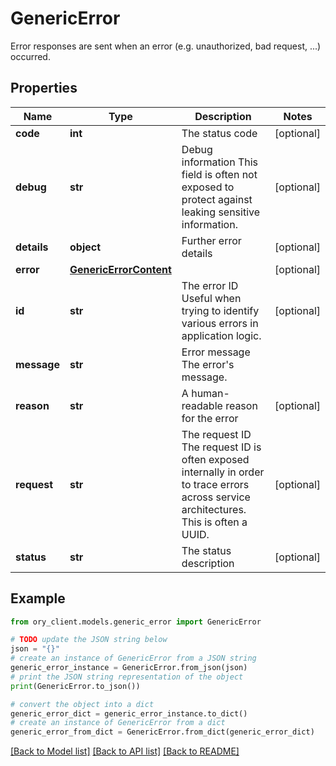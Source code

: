 # GenericError

Error responses are sent when an error (e.g. unauthorized, bad request, ...) occurred.

## Properties

Name | Type | Description | Notes
------------ | ------------- | ------------- | -------------
**code** | **int** | The status code | [optional] 
**debug** | **str** | Debug information  This field is often not exposed to protect against leaking sensitive information. | [optional] 
**details** | **object** | Further error details | [optional] 
**error** | [**GenericErrorContent**](GenericErrorContent.md) |  | [optional] 
**id** | **str** | The error ID  Useful when trying to identify various errors in application logic. | [optional] 
**message** | **str** | Error message  The error&#39;s message. | 
**reason** | **str** | A human-readable reason for the error | [optional] 
**request** | **str** | The request ID  The request ID is often exposed internally in order to trace errors across service architectures. This is often a UUID. | [optional] 
**status** | **str** | The status description | [optional] 

## Example

```python
from ory_client.models.generic_error import GenericError

# TODO update the JSON string below
json = "{}"
# create an instance of GenericError from a JSON string
generic_error_instance = GenericError.from_json(json)
# print the JSON string representation of the object
print(GenericError.to_json())

# convert the object into a dict
generic_error_dict = generic_error_instance.to_dict()
# create an instance of GenericError from a dict
generic_error_from_dict = GenericError.from_dict(generic_error_dict)
```
[[Back to Model list]](../README.md#documentation-for-models) [[Back to API list]](../README.md#documentation-for-api-endpoints) [[Back to README]](../README.md)


